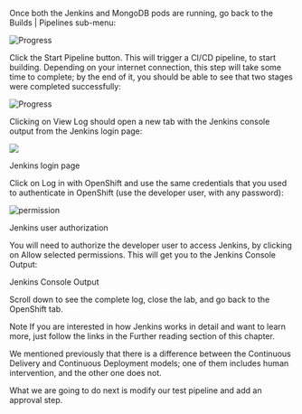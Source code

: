 
Once both the Jenkins and MongoDB pods are running, go back to the Builds | Pipelines sub-menu: 

![Progress](https://github.com/fenago/katacoda-scenarios/raw/master/openshift-cicd-jenkins/steps/5/start.JPG)


Click the Start Pipeline button. This will trigger a CI/CD pipeline, to start building. Depending on your internet connection, this step will take some time to complete; by the end of it, you should be able to see that two stages were completed successfully:

![Progress](https://github.com/fenago/katacoda-scenarios/raw/master/openshift-cicd-jenkins/steps/5/complete.JPG)

Clicking on View Log should open a new tab with the Jenkins console output from the Jenkins login page:

![](https://github.com/fenago/katacoda-scenarios/raw/master/openshift-cicd-jenkins/steps/5/log.JPG)

Jenkins login page

Click on Log in with OpenShift and use the same credentials that you used to authenticate in OpenShift (use the developer user, with any password):

![permission](https://github.com/fenago/katacoda-scenarios/raw/master/openshift-cicd-jenkins/steps/5/permission.JPG)

Jenkins user authorization

You will need to authorize the developer user to access Jenkins, by clicking on Allow selected permissions. This will get you to the Jenkins Console Output:


Jenkins Console Output

Scroll down to see the complete log, close the lab, and go back to the OpenShift tab.  

Note
If you are interested in how Jenkins works in detail and want to learn more, just follow the links in the Further reading section of this chapter. 

We mentioned previously that there is a difference between the Continuous Delivery and Continuous Deployment models; one of them includes human intervention, and the other one does not. 

What we are going to do next is modify our test pipeline and add an approval step. 